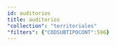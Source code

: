 ```yaml
---
id: auditorios
title: auditorios
"collection": "territoriales"
"filters": {"CODSUBTIPOCONT":596}
---
```

<div class="row">
    <div flex="100" layout="column" layout-gt-sm="row" class="large-10 large-offset-1 columns">
        <app-accordion flex="100" flex-gt-sm="25"></app-accordion>
        <app-paginator-browser flex="100" flex-gt-sm="75" layout="column">
            <div flex="100" ng-class="{'end': $last}" ng-repeat="card in elements()">
                <app-card-standard item="card" prefix="node.href"></app-card-standard>
            </div>
        </app-paginator-browser>
    </div>
</div>
